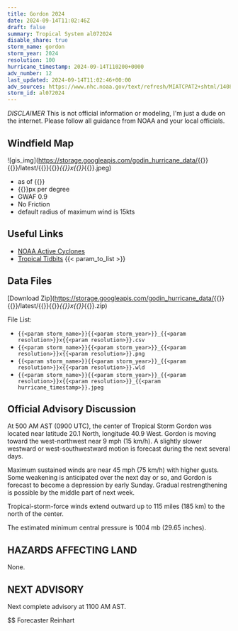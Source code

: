```yaml
---
title: Gordon 2024
date: 2024-09-14T11:02:46Z
draft: false
summary: Tropical System al072024
disable_share: true
storm_name: gordon
storm_year: 2024
resolution: 100
hurricane_timestamp: 2024-09-14T110200+0000
adv_number: 12
last_updated: 2024-09-14T11:02:46+00:00
adv_sources: https://www.nhc.noaa.gov/text/refresh/MIATCPAT2+shtml/140843.shtml;https://www.nhc.noaa.gov/refresh/graphics_at2+shtml/084454.shtml?cone
storm_id: al072024
---
```

*DISCLAIMER* This is not official information or modeling, I'm just a dude on the internet.  Please follow all guidance from NOAA and your local officials.

## Windfield Map
![gis_img](https://storage.googleapis.com/godin_hurricane_data/{{<param storm_name>}}{{<param storm_year>}}/latest/{{<param storm_name>}}{{<param storm_year>}}_{{<param resolution>}}x{{<param resolution>}}_{{<param hurricane_timestamp>}}.jpeg)

- as of {{<param last_updated>}}
- {{<param resolution>}}px per degree
- GWAF 0.9
- No Friction
- default radius of maximum wind is 15kts

## Useful Links
- [NOAA Active Cyclones](https://www.nhc.noaa.gov/)
- [Tropical Tidbits](https://www.tropicaltidbits.com/storminfo/)
{{< param_to_list >}}

## Data Files
[Download Zip](https://storage.googleapis.com/godin_hurricane_data/{{<param storm_name>}}{{<param storm_year>}}/latest/{{<param storm_name>}}{{<param storm_year>}}_{{<param resolution>}}x{{<param resolution>}}_{{<param hurricane_timestamp>}}.zip)

File List:
- `{{<param storm_name>}}{{<param storm_year>}}_{{<param resolution>}}x{{<param resolution>}}.csv`
- `{{<param storm_name>}}{{<param storm_year>}}_{{<param resolution>}}x{{<param resolution>}}.png`
- `{{<param storm_name>}}{{<param storm_year>}}_{{<param resolution>}}x{{<param resolution>}}.wld`
- `{{<param storm_name>}}{{<param storm_year>}}_{{<param resolution>}}x{{<param resolution>}}_{{<param hurricane_timestamp>}}.jpeg`


## Official Advisory Discussion
At 500 AM AST (0900 UTC), the center of Tropical Storm Gordon was
located near latitude 20.1 North, longitude 40.9 West. Gordon is
moving toward the west-northwest near 9 mph (15 km/h). A slightly 
slower westward or west-southwestward motion is forecast during the 
next several days.
 
Maximum sustained winds are near 45 mph (75 km/h) with higher gusts. 
Some weakening is anticipated over the next day or so, and Gordon is 
forecast to become a depression by early Sunday. Gradual 
restrengthening is possible by the middle part of next week.
 
Tropical-storm-force winds extend outward up to 115 miles (185 km) 
to the north of the center.
 
The estimated minimum central pressure is 1004 mb (29.65 inches).
 
 
HAZARDS AFFECTING LAND
----------------------
None.
 
 
NEXT ADVISORY
-------------
Next complete advisory at 1100 AM AST.
 
$$
Forecaster Reinhart
